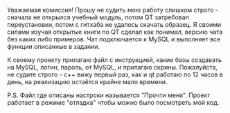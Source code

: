 Уважаемая комиссия! Прошу не судить мою работу слишком строго - сначала не открылся учебный модуль, потом QT затребовал переустановки, потом с гитхаба не удалось скачать образец. Я своими силами изучая открытые книги по QT сделал как понимал, версию чата без каких либо примеров. Чат подключается к MySQL и выполняет все функции описанные в задании.

К своему проекту прилагаю файл с инструкцией, какие базы создавать на MySQL, логин, пароль, от MySQL, и прилагаю скрины. Пожалуйста, не судите строго - с++ вижу первый раз, как и qt работаю по 12 часов в день, на реализацию остаётся крайне мало времени.

P.S. Файл где описаны настроки называется "Прочти меня". Проект работает в режиме "отладка" чтобы можно было посмотреть мой код.
